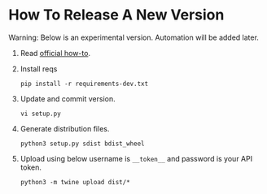 # How To Release A New Version

Warning: Below is an experimental version. Automation will be added later.

1. Read [official how-to](https://packaging.python.org/guides/distributing-packages-using-setuptools/).
1. Install reqs

    ``` pip install -r requirements-dev.txt ```

1. Update and commit version.

    ` vi setup.py `
    
1. Generate distribution files.

    `python3 setup.py sdist bdist_wheel`
    
1. Upload using below username is `__token__` and password is your API token.

    `python3 -m twine upload dist/*`
